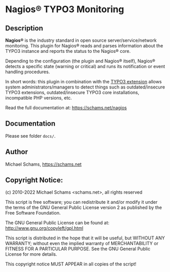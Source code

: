 # Nagios® TYPO3 Monitoring

## Description

**Nagios®** is the industry standard in open source server/service/network monitoring. This plugin for Nagios® reads and parses information about the TYPO3 instance and reports the status to the Nagios® core.

Depending to the configuration (the plugin and Nagios® itself), Nagios® detects a specific state (warning or critical) and runs its notification or event handling procedures.

In short words: this plugin in combination with the [TYPO3 extension](https://typo3.org/extensions/repository/view/nagios) allows system administrators/managers to detect things such as outdated/insecure TYPO3 extensions, outdated/insecure TYPO3 core installations, incompatible PHP versions, etc.

Read the full documentation at: <https://schams.net/nagios>


## Documentation

Please see folder `docs/`.


## Author

Michael Schams, <https://schams.net>


## Copyright Notice:

(c) 2010-2022 Michael Schams <schams.net>, all rights reserved

This script is free software; you can redistribute it and/or modify it under the terms of the GNU General Public License version 2 as published by the Free Software Foundation.

The GNU General Public License can be found at: <http://www.gnu.org/copyleft/gpl.html>

This script is distributed in the hope that it will be useful, but WITHOUT ANY WARRANTY; without even the implied warranty of MERCHANTABILITY or FITNESS FOR A PARTICULAR PURPOSE. See the GNU General Public License for more details.

This copyright notice MUST APPEAR in all copies of the script!
